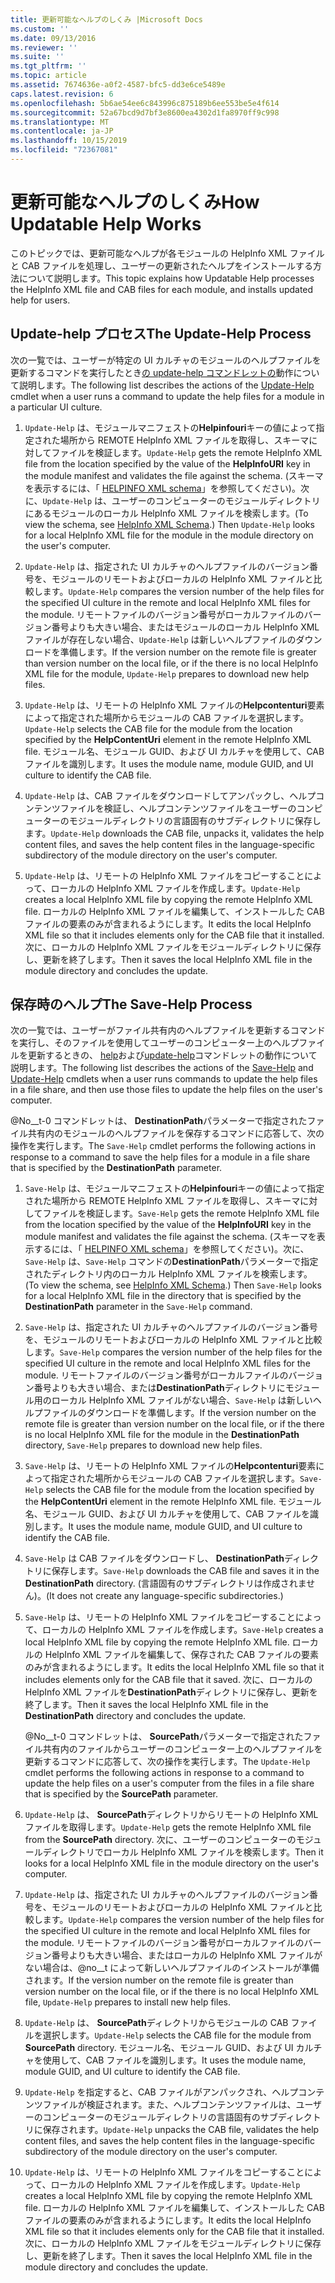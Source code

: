 ```yaml
---
title: 更新可能なヘルプのしくみ |Microsoft Docs
ms.custom: ''
ms.date: 09/13/2016
ms.reviewer: ''
ms.suite: ''
ms.tgt_pltfrm: ''
ms.topic: article
ms.assetid: 7674636e-a0f2-4587-bfc5-dd3e6ce5489e
caps.latest.revision: 6
ms.openlocfilehash: 5b6ae54ee6c843996c875189b6ee553be5e4f614
ms.sourcegitcommit: 52a67bcd9d7bf3e8600ea4302d1fa8970ff9c998
ms.translationtype: MT
ms.contentlocale: ja-JP
ms.lasthandoff: 10/15/2019
ms.locfileid: "72367081"
---
```

# <a name="how-updatable-help-works"></a><span data-ttu-id="a77d0-102">更新可能なヘルプのしくみ</span><span class="sxs-lookup"><span data-stu-id="a77d0-102">How Updatable Help Works</span></span>

<span data-ttu-id="a77d0-103">このトピックでは、更新可能なヘルプが各モジュールの HelpInfo XML ファイルと CAB ファイルを処理し、ユーザーの更新されたヘルプをインストールする方法について説明します。</span><span class="sxs-lookup"><span data-stu-id="a77d0-103">This topic explains how Updatable Help processes the HelpInfo XML file and CAB files for each module, and installs updated help for users.</span></span>

## <a name="the-update-help-process"></a><span data-ttu-id="a77d0-104">Update-help プロセス</span><span class="sxs-lookup"><span data-stu-id="a77d0-104">The Update-Help Process</span></span>

<span data-ttu-id="a77d0-105">次の一覧では、ユーザーが特定の UI カルチャのモジュールのヘルプファイルを更新するコマンドを実行したとき[の update-help コマンドレットの](/powershell/module/Microsoft.PowerShell.Core/Update-Help)動作について説明します。</span><span class="sxs-lookup"><span data-stu-id="a77d0-105">The following list describes the actions of the [Update-Help](/powershell/module/Microsoft.PowerShell.Core/Update-Help) cmdlet when a user runs a command to update the help files for a module in a particular UI culture.</span></span>

1. <span data-ttu-id="a77d0-106">`Update-Help` は、モジュールマニフェストの**Helpinfouri**キーの値によって指定された場所から REMOTE HelpInfo XML ファイルを取得し、スキーマに対してファイルを検証します。</span><span class="sxs-lookup"><span data-stu-id="a77d0-106">`Update-Help` gets the remote HelpInfo XML file from the location specified by the value of the **HelpInfoURI** key in the module manifest and validates the file against the schema.</span></span> <span data-ttu-id="a77d0-107">(スキーマを表示するには、「 [HELPINFO XML schema](./helpinfo-xml-schema.md)」を参照してください)。次に、`Update-Help` は、ユーザーのコンピューターのモジュールディレクトリにあるモジュールのローカル HelpInfo XML ファイルを検索します。</span><span class="sxs-lookup"><span data-stu-id="a77d0-107">(To view the schema, see [HelpInfo XML Schema](./helpinfo-xml-schema.md).) Then `Update-Help` looks for a local HelpInfo XML file for the module in the module directory on the user's computer.</span></span>

2. <span data-ttu-id="a77d0-108">`Update-Help` は、指定された UI カルチャのヘルプファイルのバージョン番号を、モジュールのリモートおよびローカルの HelpInfo XML ファイルと比較します。</span><span class="sxs-lookup"><span data-stu-id="a77d0-108">`Update-Help` compares the version number of the help files for the specified UI culture in the remote and local HelpInfo XML files for the module.</span></span> <span data-ttu-id="a77d0-109">リモートファイルのバージョン番号がローカルファイルのバージョン番号よりも大きい場合、またはモジュールのローカル HelpInfo XML ファイルが存在しない場合、`Update-Help` は新しいヘルプファイルのダウンロードを準備します。</span><span class="sxs-lookup"><span data-stu-id="a77d0-109">If the version number on the remote file is greater than version number on the local file, or if the there is no local HelpInfo XML file for the module, `Update-Help` prepares to download new help files.</span></span>

3. <span data-ttu-id="a77d0-110">`Update-Help` は、リモートの HelpInfo XML ファイルの**Helpcontenturi**要素によって指定された場所からモジュールの CAB ファイルを選択します。</span><span class="sxs-lookup"><span data-stu-id="a77d0-110">`Update-Help` selects the CAB file for the module from the location specified by the **HelpContentUri** element in the remote HelpInfo XML file.</span></span> <span data-ttu-id="a77d0-111">モジュール名、モジュール GUID、および UI カルチャを使用して、CAB ファイルを識別します。</span><span class="sxs-lookup"><span data-stu-id="a77d0-111">It uses the module name, module GUID, and UI culture to identify the CAB file.</span></span>

4. <span data-ttu-id="a77d0-112">`Update-Help` は、CAB ファイルをダウンロードしてアンパックし、ヘルプコンテンツファイルを検証し、ヘルプコンテンツファイルをユーザーのコンピューターのモジュールディレクトリの言語固有のサブディレクトリに保存します。</span><span class="sxs-lookup"><span data-stu-id="a77d0-112">`Update-Help` downloads the CAB file, unpacks it, validates the help content files, and saves the help content files in the language-specific subdirectory of the module directory on the user's computer.</span></span>

5. <span data-ttu-id="a77d0-113">`Update-Help` は、リモートの HelpInfo XML ファイルをコピーすることによって、ローカルの HelpInfo XML ファイルを作成します。</span><span class="sxs-lookup"><span data-stu-id="a77d0-113">`Update-Help` creates a local HelpInfo XML file by copying the remote HelpInfo XML file.</span></span> <span data-ttu-id="a77d0-114">ローカルの HelpInfo XML ファイルを編集して、インストールした CAB ファイルの要素のみが含まれるようにします。</span><span class="sxs-lookup"><span data-stu-id="a77d0-114">It edits the local HelpInfo XML file so that it includes elements only for the CAB file that it installed.</span></span> <span data-ttu-id="a77d0-115">次に、ローカルの HelpInfo XML ファイルをモジュールディレクトリに保存し、更新を終了します。</span><span class="sxs-lookup"><span data-stu-id="a77d0-115">Then it saves the local HelpInfo XML file in the module directory and concludes the update.</span></span>

## <a name="the-save-help-process"></a><span data-ttu-id="a77d0-116">保存時のヘルプ</span><span class="sxs-lookup"><span data-stu-id="a77d0-116">The Save-Help Process</span></span>

<span data-ttu-id="a77d0-117">次の一覧では、ユーザーがファイル共有内のヘルプファイルを更新するコマンドを実行し、そのファイルを使用してユーザーのコンピューター上のヘルプファイルを更新するときの、 [help](/powershell/module/Microsoft.PowerShell.Core/Save-Help)および[update-help](/powershell/module/Microsoft.PowerShell.Core/Update-Help)コマンドレットの動作について説明します。</span><span class="sxs-lookup"><span data-stu-id="a77d0-117">The following list describes the actions of the [Save-Help](/powershell/module/Microsoft.PowerShell.Core/Save-Help) and [Update-Help](/powershell/module/Microsoft.PowerShell.Core/Update-Help) cmdlets when a user runs commands to update the help files in a file share, and then use those files to update the help files on the user's computer.</span></span>

<span data-ttu-id="a77d0-118">@No__t-0 コマンドレットは、 **DestinationPath**パラメーターで指定されたファイル共有内のモジュールのヘルプファイルを保存するコマンドに応答して、次の操作を実行します。</span><span class="sxs-lookup"><span data-stu-id="a77d0-118">The `Save-Help` cmdlet performs the following actions in response to a command to save the help files for a module in a file share that is specified by the **DestinationPath** parameter.</span></span>

1. <span data-ttu-id="a77d0-119">`Save-Help` は、モジュールマニフェストの**Helpinfouri**キーの値によって指定された場所から REMOTE HelpInfo XML ファイルを取得し、スキーマに対してファイルを検証します。</span><span class="sxs-lookup"><span data-stu-id="a77d0-119">`Save-Help` gets  the remote HelpInfo XML file from the location specified by the value of the **HelpInfoURI** key in the module manifest and validates the file against the schema.</span></span> <span data-ttu-id="a77d0-120">(スキーマを表示するには、「 [HELPINFO XML schema](./helpinfo-xml-schema.md)」を参照してください)。次に、`Save-Help` は、`Save-Help` コマンドの**DestinationPath**パラメーターで指定されたディレクトリ内のローカル HelpInfo XML ファイルを検索します。</span><span class="sxs-lookup"><span data-stu-id="a77d0-120">(To view the schema, see [HelpInfo XML Schema](./helpinfo-xml-schema.md).) Then `Save-Help` looks for a local HelpInfo XML file in the directory that is specified by the **DestinationPath** parameter in the `Save-Help` command.</span></span>

2. <span data-ttu-id="a77d0-121">`Save-Help` は、指定された UI カルチャのヘルプファイルのバージョン番号を、モジュールのリモートおよびローカルの HelpInfo XML ファイルと比較します。</span><span class="sxs-lookup"><span data-stu-id="a77d0-121">`Save-Help` compares the version number of the help files for the specified UI culture in the remote and local HelpInfo XML files for the module.</span></span> <span data-ttu-id="a77d0-122">リモートファイルのバージョン番号がローカルファイルのバージョン番号よりも大きい場合、または**DestinationPath**ディレクトリにモジュール用のローカル HelpInfo XML ファイルがない場合、`Save-Help` は新しいヘルプファイルのダウンロードを準備します。</span><span class="sxs-lookup"><span data-stu-id="a77d0-122">If the version number on the remote file is greater than version number on the local file, or if the there is no local HelpInfo XML file for the module in the **DestinationPath** directory, `Save-Help` prepares to download new help files.</span></span>

3. <span data-ttu-id="a77d0-123">`Save-Help` は、リモートの HelpInfo XML ファイルの**Helpcontenturi**要素によって指定された場所からモジュールの CAB ファイルを選択します。</span><span class="sxs-lookup"><span data-stu-id="a77d0-123">`Save-Help` selects the CAB file for the module from the location specified by the **HelpContentUri** element in the remote HelpInfo XML file.</span></span> <span data-ttu-id="a77d0-124">モジュール名、モジュール GUID、および UI カルチャを使用して、CAB ファイルを識別します。</span><span class="sxs-lookup"><span data-stu-id="a77d0-124">It uses the module name, module GUID, and UI culture to identify the CAB file.</span></span>

4. <span data-ttu-id="a77d0-125">`Save-Help` は CAB ファイルをダウンロードし、 **DestinationPath**ディレクトリに保存します。</span><span class="sxs-lookup"><span data-stu-id="a77d0-125">`Save-Help` downloads the CAB file and saves it in the **DestinationPath** directory.</span></span> <span data-ttu-id="a77d0-126">(言語固有のサブディレクトリは作成されません)。</span><span class="sxs-lookup"><span data-stu-id="a77d0-126">(It does not create any language-specific subdirectories.)</span></span>

5. <span data-ttu-id="a77d0-127">`Save-Help` は、リモートの HelpInfo XML ファイルをコピーすることによって、ローカルの HelpInfo XML ファイルを作成します。</span><span class="sxs-lookup"><span data-stu-id="a77d0-127">`Save-Help` creates a local HelpInfo XML file by copying the remote HelpInfo XML file.</span></span> <span data-ttu-id="a77d0-128">ローカルの HelpInfo XML ファイルを編集して、保存された CAB ファイルの要素のみが含まれるようにします。</span><span class="sxs-lookup"><span data-stu-id="a77d0-128">It edits the local HelpInfo XML file so that it includes elements only for the CAB file that it saved.</span></span> <span data-ttu-id="a77d0-129">次に、ローカルの HelpInfo XML ファイルを**DestinationPath**ディレクトリに保存し、更新を終了します。</span><span class="sxs-lookup"><span data-stu-id="a77d0-129">Then it saves the local HelpInfo XML file in the  **DestinationPath** directory and concludes the update.</span></span>

   <span data-ttu-id="a77d0-130">@No__t-0 コマンドレットは、 **SourcePath**パラメーターで指定されたファイル共有内のファイルからユーザーのコンピューター上のヘルプファイルを更新するコマンドに応答して、次の操作を実行します。</span><span class="sxs-lookup"><span data-stu-id="a77d0-130">The `Update-Help` cmdlet performs the following actions in response to a command to update the help files on a user's computer from the files in a file share that is specified by the **SourcePath** parameter.</span></span>

1. <span data-ttu-id="a77d0-131">`Update-Help` は、 **SourcePath**ディレクトリからリモートの HelpInfo XML ファイルを取得します。</span><span class="sxs-lookup"><span data-stu-id="a77d0-131">`Update-Help` gets the remote HelpInfo XML file from the **SourcePath** directory.</span></span> <span data-ttu-id="a77d0-132">次に、ユーザーのコンピューターのモジュールディレクトリでローカル HelpInfo XML ファイルを検索します。</span><span class="sxs-lookup"><span data-stu-id="a77d0-132">Then it looks for a local HelpInfo XML file in the module directory on the user's computer.</span></span>

2. <span data-ttu-id="a77d0-133">`Update-Help` は、指定された UI カルチャのヘルプファイルのバージョン番号を、モジュールのリモートおよびローカルの HelpInfo XML ファイルと比較します。</span><span class="sxs-lookup"><span data-stu-id="a77d0-133">`Update-Help` compares the version number of the help files for the specified UI culture in the remote and local HelpInfo XML files for the module.</span></span> <span data-ttu-id="a77d0-134">リモートファイルのバージョン番号がローカルファイルのバージョン番号よりも大きい場合、またはローカルの HelpInfo XML ファイルがない場合は、@no__t によって新しいヘルプファイルのインストールが準備されます。</span><span class="sxs-lookup"><span data-stu-id="a77d0-134">If the version number on the remote file is greater than version number on the local file, or if the there is no local HelpInfo XML file, `Update-Help` prepares to install new help files.</span></span>

3. <span data-ttu-id="a77d0-135">`Update-Help` は、 **SourcePath**ディレクトリからモジュールの CAB ファイルを選択します。</span><span class="sxs-lookup"><span data-stu-id="a77d0-135">`Update-Help` selects the CAB file for the module from **SourcePath** directory.</span></span> <span data-ttu-id="a77d0-136">モジュール名、モジュール GUID、および UI カルチャを使用して、CAB ファイルを識別します。</span><span class="sxs-lookup"><span data-stu-id="a77d0-136">It uses the module name, module GUID, and UI culture to identify the CAB file.</span></span>

4. <span data-ttu-id="a77d0-137">`Update-Help` を指定すると、CAB ファイルがアンパックされ、ヘルプコンテンツファイルが検証されます。また、ヘルプコンテンツファイルは、ユーザーのコンピューターのモジュールディレクトリの言語固有のサブディレクトリに保存されます。</span><span class="sxs-lookup"><span data-stu-id="a77d0-137">`Update-Help` unpacks the CAB file, validates the help content files, and saves the help content files in the language-specific subdirectory of the module directory on the user's computer.</span></span>

5. <span data-ttu-id="a77d0-138">`Update-Help` は、リモートの HelpInfo XML ファイルをコピーすることによって、ローカルの HelpInfo XML ファイルを作成します。</span><span class="sxs-lookup"><span data-stu-id="a77d0-138">`Update-Help` creates a local HelpInfo XML file by copying the remote HelpInfo XML file.</span></span> <span data-ttu-id="a77d0-139">ローカルの HelpInfo XML ファイルを編集して、インストールした CAB ファイルの要素のみが含まれるようにします。</span><span class="sxs-lookup"><span data-stu-id="a77d0-139">It edits the local HelpInfo XML file so that it includes elements only for the CAB file that it installed.</span></span> <span data-ttu-id="a77d0-140">次に、ローカルの HelpInfo XML ファイルをモジュールディレクトリに保存し、更新を終了します。</span><span class="sxs-lookup"><span data-stu-id="a77d0-140">Then it saves the local HelpInfo XML file in the module directory and concludes the update.</span></span>